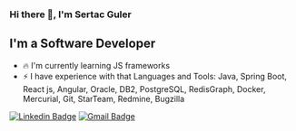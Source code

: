 ### Hi there 👋, I'm Sertac Guler

## I'm a Software Developer
- :fire:  I'm currently learning JS frameworks
- :zap:  I have experience with that Languages and Tools: Java, Spring Boot, React js, Angular, Oracle, DB2, PostgreSQL, RedisGraph, Docker, Mercurial, Git, StarTeam, Redmine, Bugzilla

[![Linkedin Badge](https://img.shields.io/badge/-sertacguler-blue?style=flat-square&logo=Linkedin&logoColor=white&link=https://www.linkedin.com/in/sertac-guler/)](https://www.linkedin.com/in/sertac-guler/) 
[![Gmail Badge](https://img.shields.io/badge/-sertacguler1@gmail.com-c14438?style=flat-square&logo=Gmail&logoColor=white&link=mailto:sertacguler1@gmail.com)](mailto:sertacguler1@gmail.com)
